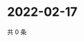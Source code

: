 # 2022-02-17

共 0 条

<!-- BEGIN WEIBO -->
<!-- 最后更新时间 Thu Feb 17 2022 22:08:39 GMT+0800 (China Standard Time) -->

<!-- END WEIBO -->
